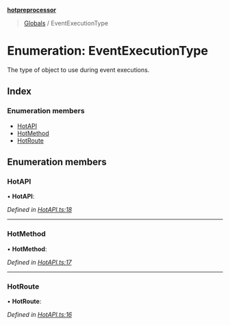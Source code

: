 **[hotpreprocessor](../README.md)**

> [Globals](../globals.md) / EventExecutionType

# Enumeration: EventExecutionType

The type of object to use during event executions.

## Index

### Enumeration members

* [HotAPI](eventexecutiontype.md#hotapi)
* [HotMethod](eventexecutiontype.md#hotmethod)
* [HotRoute](eventexecutiontype.md#hotroute)

## Enumeration members

### HotAPI

•  **HotAPI**: 

*Defined in [HotAPI.ts:18](https://github.com/OurFreeLight/HotPreprocessor/blob/a28393c/src/HotAPI.ts#L18)*

___

### HotMethod

•  **HotMethod**: 

*Defined in [HotAPI.ts:17](https://github.com/OurFreeLight/HotPreprocessor/blob/a28393c/src/HotAPI.ts#L17)*

___

### HotRoute

•  **HotRoute**: 

*Defined in [HotAPI.ts:16](https://github.com/OurFreeLight/HotPreprocessor/blob/a28393c/src/HotAPI.ts#L16)*
